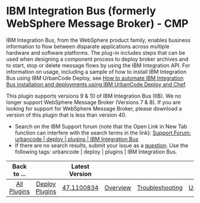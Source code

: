 
IBM Integration Bus (formerly WebSphere Message Broker) - CMP
=============================================================


IBM Integration Bus, from the WebSphere product family, enables business information to flow between disparate applications across multiple hardware and software platforms. The plug-in includes steps that can be used when designing a component process to deploy broker archives and to start, stop or delete message flows by using the IBM Integration API. For information on usage, including a sample of how to install IBM Integration Bus using IBM UrbanCode Deploy, see [How to automate IBM Integration Bus installation and deployments using IBM UrbanCode Deploy and Chef](https://www.urbancode.com/resource/how-to-automate-ibm-integration-bus-installation-and-deployments-using-ibm-urbancode-deploy-and-chef/).


This plugin supports versions 9 & 10 of IBM Integration Bus (IIB). We no longer support WebSphere Message Broker (Versions 7 & 8). If you are looking for support for WebSphere Message Broker, please download a version of this plugin that is less than version 40.


* Search on the IBM Support forum (note that the Open Link in New Tab function can interfere with the search terms in the link): [Support Forum: urbancode | deploy | plugins | IBM Integration Bus](https://developer.ibm.com/answers/search.html?f=&type=question&redirect=search%2Fsearch&sort=relevance&q=urbancode+%7C+deploy+%7C+plugins+%7Cibm+integration+bus)
* If there are no search results, submit your issue as a [question](https://developer.ibm.com/answers/smart-spaces/23/urbancode.html). Use the following tags: urbancode | deploy | plugins | IBM Integration Bus.




|Back to ...||Latest Version||||||
| :---: | :---: | :---: | :---: | :---: | :---: | :---: | :---: |
|[All Plugins](../../index.md)|[Deploy Plugins](../README.md)|[47.1100834](https://raw.githubusercontent.com/UrbanCode/IBM-UCD-PLUGINS/main/files/WebSphereMessageBroker-CMP/WebSphereMessageBroker-CMP-47.1100834.zip)|[Overview](overview.md)|[Troubleshooting](troubleshooting.md)|[Usage](usage.md)|[Steps](steps.md)|[Downloads](downloads.md)|
